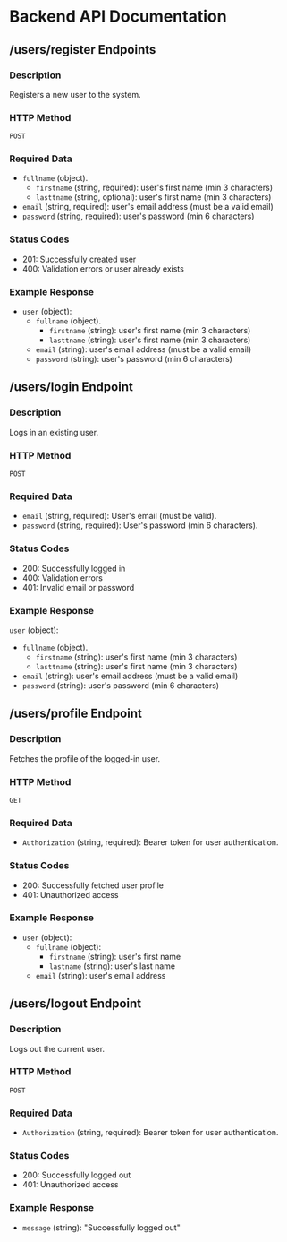 # Backend API Documentation

##  /users/register Endpoints

### Description
Registers a new user to the system.

### HTTP Method
`POST`

### Required Data

 - `fullname` (object).
    - `firstname` (string, required): user's first name (min 3 characters)
    - `lasttname` (string, optional): user's first name (min 3 characters)
  - `email` (string, required): user's email address (must be a valid email)
  - `password` (string, required): user's password (min 6 characters)

### Status Codes
- 201: Successfully created user  
- 400: Validation errors or user already exists

### Example Response 

- `user` (object):
  - `fullname` (object).
    - `firstname` (string): user's first name (min 3 characters)
    - `lasttname` (string): user's first name (min 3 characters)
  - `email` (string): user's email address (must be a valid email)
  - `password` (string): user's password (min 6 characters)

## /users/login Endpoint

### Description
Logs in an existing user.

### HTTP Method
`POST`

### Required Data
- `email` (string, required): User's email (must be valid).
- `password` (string, required): User's password (min 6 characters).

### Status Codes
- 200: Successfully logged in
- 400: Validation errors
- 401: Invalid email or password

### Example Response

 `user` (object):
  - `fullname` (object).
    - `firstname` (string): user's first name (min 3 characters)
    - `lasttname` (string): user's first name (min 3 characters)
  - `email` (string): user's email address (must be a valid email)
  - `password` (string): user's password (min 6 characters)
  

## /users/profile Endpoint

### Description
Fetches the profile of the logged-in user.

### HTTP Method
`GET`

### Required Data
- `Authorization` (string, required): Bearer token for user authentication.

### Status Codes
- 200: Successfully fetched user profile
- 401: Unauthorized access

### Example Response

- `user` (object):
  - `fullname` (object):
    - `firstname` (string): user's first name
    - `lastname` (string): user's last name
  - `email` (string): user's email address

## /users/logout Endpoint

### Description
Logs out the current user.

### HTTP Method
`POST`

### Required Data
- `Authorization` (string, required): Bearer token for user authentication.

### Status Codes
- 200: Successfully logged out
- 401: Unauthorized access

### Example Response

- `message` (string): "Successfully logged out"
